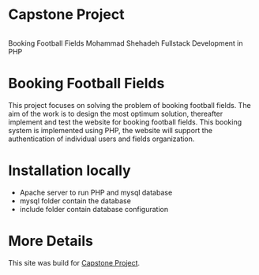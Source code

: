 # Capstone Project


###### 
Booking Football Fields
Mohammad Shehadeh
Fullstack Development in PHP
######

# Booking Football Fields
This project focuses on solving the problem of booking football fields. The aim of the work is to 
design the most optimum solution, thereafter implement and test the website for booking football
fields. This booking system is implemented using PHP, the website will support the 
authentication of individual users and fields organization.

# Installation locally
- Apache server to run PHP and mysql database
- mysql folder contain the database 
- include folder contain database configuration

# More Details
This site was build for [Capstone Project](https://drive.google.com/file/d/1jjA25Gf3B4wwoCIQojCvEVckXKokPyyp/view?usp=sharing).



 
